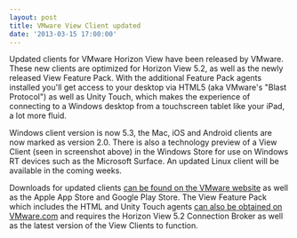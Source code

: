 ```yaml
---
layout: post
title: VMware View Client updated
date: '2013-03-15 17:00:00'
---
```


Updated clients for VMware Horizon View have been released by VMware. These new clients are optimized for Horizon View 5.2, as well as the newly released View Feature Pack. With the additional Feature Pack agents installed you'll get access to your desktop via HTML5 (aka VMware's "Blast Protocol") as well as Unity Touch, which makes the experience of connecting to a Windows desktop from a touchscreen tablet like your iPad, a lot more fluid.

Windows client version is now 5.3, the Mac, iOS and Android clients are now marked as version 2.0. There is also a technology preview of a View Client (seen in screenshot above) in the Windows Store for use on Windows RT devices such as the Microsoft Surface. An updated Linux client will be available in the coming weeks.

Downloads for updated clients [can be found on the VMware website](https://my.vmware.com/web/vmware/info/slug/desktop_end_user_computing/vmware_horizon_view_clients/2_0) as well as the Apple App Store and Google Play Store. The View Feature Pack which includes the HTML and Unity Touch agents [can also be obtained on VMware.com](https://my.vmware.com/web/vmware/details?downloadGroup=VIEW-520-FP1&productId=320&rPId=3628) and requires the Horizon View 5.2 Connection Broker as well as the latest version of the View Clients to function.
